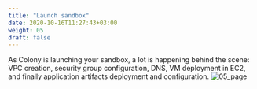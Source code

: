 ```yaml
---
title: "Launch sandbox"
date: 2020-10-16T11:27:43+03:00
weight: 05
draft: false
---
```

As Colony is launching your sandbox, a lot is happening behind the scene: VPC creation, security group configuration, DNS, VM deployment in EC2, and finally application artifacts deployment and configuration. 
 ![05_page](/images/module2/05_page.png)
